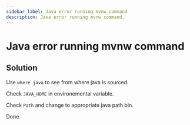 ```yaml
---
sidebar_label: Java error running mvnw command
description: Java error running mvnw command.
---
```


# Java error running mvnw command

## Solution

Use `where java` to see from where java is sourced.

Check `JAVA_HOME` in environemental variable.

Check `Path` and change to appropriate java path bin.

Done.